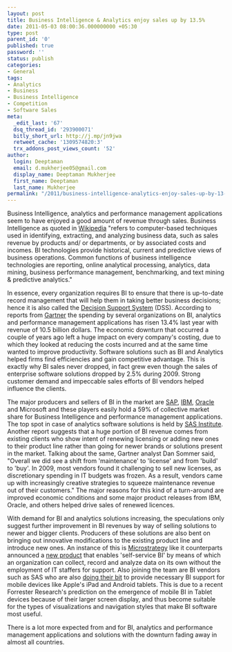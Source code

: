 ```yaml
---
layout: post
title: Business Intelligence & Analytics enjoy sales up by 13.5%
date: 2011-05-03 08:00:36.000000000 +05:30
type: post
parent_id: '0'
published: true
password: ''
status: publish
categories:
- General
tags:
- Analytics
- Business
- Business Intelligence
- Competition
- Software Sales
meta:
  _edit_last: '67'
  dsq_thread_id: '293900071'
  bitly_short_url: http://j.mp/jn9jwa
  retweet_cache: '1309574820:3'
  trx_addons_post_views_count: '52'
author:
  login: Deeptaman
  email: d.mukherjee05@gmail.com
  display_name: Deeptaman Mukherjee
  first_name: Deeptaman
  last_name: Mukherjee
permalink: "/2011/business-intelligence-analytics-enjoy-sales-up-by-13-5/"
---
```

<p>Business Intelligence, analytics and performance management applications seem to have enjoyed a good amount of revenue through sales. Business Intelligence as quoted in <a href="http://en.wikipedia.org/wiki/Business_intelligence">Wikipedia</a> "refers to computer-based techniques used in identifying, extracting, and analyzing business data, such as sales revenue by products and/ or departments, or by associated costs and incomes. BI technologies provide historical, current and predictive views of business operations. Common functions of business intelligence technologies are reporting, online analytical processing, analytics, data mining, business performance management, benchmarking, and text mining & predictive analytics."</p>
<p>In essence, every organization requires BI to ensure that there is up-to-date record management that will help them in taking better business decisions; hence it is also called the <a href="http://en.wikipedia.org/wiki/Decision_support_system">Decision Support System</a> (DSS). According to reports from <a href="http://www.gartner.com/technology/home.jsp">Gartner</a> the spending by several organizations on BI, analytics and performance management applications has risen 13.4% last year with revenue of 10.5 billion dollars. The economic downturn that occurred a couple of years ago left a huge impact on every company's costing, due to which they looked at reducing the costs incurred and at the same time wanted to improve productivity. Software solutions such as BI and Analytics helped firms find efficiencies and gain competitive advantage. This is exactly why BI sales never dropped, in fact grew even though the sales of enterprise software solutions dropped by 2.5% during 2009. Strong customer demand and impeccable sales efforts of BI vendors helped influence the clients.</p>
<p><!--more--></p>
<p>The major producers and sellers of BI in the market are <a href="http://www.sap.com/services/education/catalog/netweaver/bi.epx">SAP</a>, <a href="http://www.ibm.com/software/data/businessintelligence/">IBM</a>, <a href="http://www.oracle.com/us/solutions/ent-performance-bi/index.html">Oracle</a> and Microsoft and these players easily hold a 59% of collective market share for Business Intelligence and performance management applications. The top spot in case of analytics software solutions is held by <a href="http://www.sas.com/">SAS Institute</a>. Another report suggests that a huge portion of BI revenue comes from existing clients who show intent of renewing licensing or adding new ones to their product line rather than going for newer brands or solutions present in the market. Talking about the same, Gartner analyst Dan Sommer said, "Overall we did see a shift from 'maintenance' to 'license' and from 'build' to 'buy'. In 2009, most vendors found it challenging to sell new licenses, as discretionary spending in IT budgets was frozen. As a result, vendors came up with increasingly creative strategies to squeeze maintenance revenue out of their customers." The major reasons for this kind of a turn-around are improved economic conditions and some major product releases from IBM, Oracle, and others helped drive sales of renewed licences.</p>
<p>With demand for BI and analytics solutions increasing, the speculations only suggest further improvement in BI revenues by way of selling solutions to newer and bigger clients. Producers of these solutions are also bent on bringing out innovative modifications to the existing product line and introduce new ones. An instance of this is <a href="http://www.microstrategy.com/">Microstrategy</a> like it counterparts announced a <a href="http://www.cio.com/article/679950/Microstrategy_Takes_Aim_At_Self_Service_BI">new product</a> that enables 'self-service BI' by means of which an organization can collect, record and analyze data on its own without the employment of IT staffers for support. Also joining the team are BI vendors such as SAS who are also <a href="http://www.itnews.com/business-issues/29536/sas-pushes-bi-apples-ipad-iphones">doing their bit</a> to provide necessary BI support for mobile devices like Apple's iPad and Android tablets. This is due to a recent Forrester Research's prediction on the emergence of mobile BI in Tablet devices because of their larger screen display, and thus become suitable for the types of visualizations and navigation styles that make BI software most useful.</p>
<p>There is a lot more expected from and for BI, analytics and performance management applications and solutions with the downturn fading away in almost all countries.</p>
